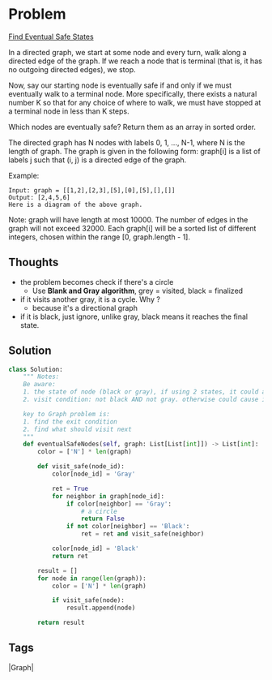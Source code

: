 # Problem
[Find Eventual Safe States](https://leetcode.com/problems/find-eventual-safe-states)

In a directed graph, we start at some node and every turn, walk along a directed edge of the graph.  If we reach a node that is terminal (that is, it has no outgoing directed edges), we stop.

Now, say our starting node is eventually safe if and only if we must eventually walk to a terminal node.  More specifically, there exists a natural number K so that for any choice of where to walk, we must have stopped at a terminal node in less than K steps.

Which nodes are eventually safe?  Return them as an array in sorted order.

The directed graph has N nodes with labels 0, 1, ..., N-1, where N is the length of graph.  The graph is given in the following form: graph[i] is a list of labels j such that (i, j) is a directed edge of the graph.

Example:
```
Input: graph = [[1,2],[2,3],[5],[0],[5],[],[]]
Output: [2,4,5,6]
Here is a diagram of the above graph.
```
Note:
    graph will have length at most 10000.
    The number of edges in the graph will not exceed 32000.
    Each graph[i] will be a sorted list of different integers, chosen within the range [0, graph.length - 1].

## Thoughts 
- the problem becomes check if there's a circle
  - Use **Blank and Gray algorithm**, grey = visited, black = finalized 
- if it visits another gray, it is a cycle. Why ? 
  - because it's a directional graph 
- if it is black, just ignore, unlike gray, black means it reaches the final state. 

## Solution
```python
class Solution:
    """ Notes:    
    Be aware:
    1. the state of node (black or gray), if using 2 states, it could accidentally be black and gray, which is wrong
    2. visit condition: not black AND not gray. otherwise could cause infinite loop

    key to Graph problem is:
    1. find the exit condition
    2. find what should visit next 
    """
    def eventualSafeNodes(self, graph: List[List[int]]) -> List[int]:
        color = ['N'] * len(graph)

        def visit_safe(node_id):
            color[node_id] = 'Gray'

            ret = True
            for neighbor in graph[node_id]:
                if color[neighbor] == 'Gray':
                    # a circle
                    return False
                if not color[neighbor] == 'Black':
                    ret = ret and visit_safe(neighbor)

            color[node_id] = 'Black'
            return ret

        result = []
        for node in range(len(graph)):
            color = ['N'] * len(graph)

            if visit_safe(node):
                result.append(node)

        return result
```

## Tags
|Graph|

[comment]: <timestamp:2019-06-09>
